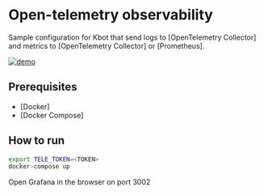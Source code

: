 # Open-telemetry observability

Sample configuration for Kbot that send logs to [OpenTelemetry Collector] and metrics to [OpenTelemetry Collector] or [Prometheus].

[![demo](./grafana.gif)]()

## Prerequisites

- [Docker]
- [Docker Compose]

## How to run

```bash
export TELE_TOKEN=<TOKEN>
docker-compose up
```

Open Grafana in the browser on port 3002
